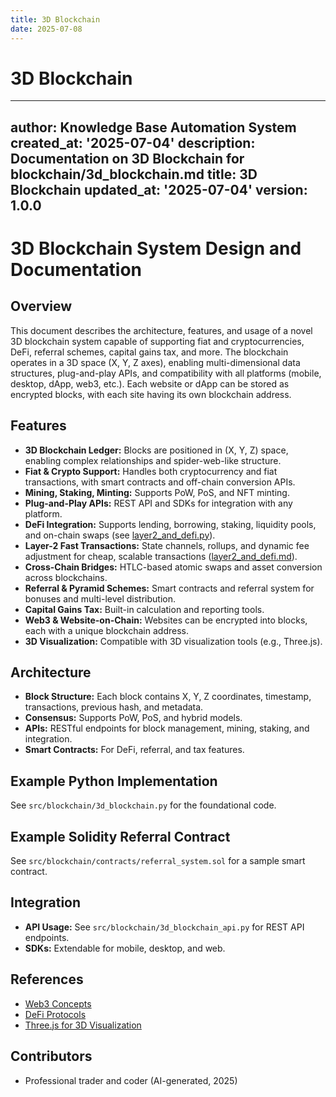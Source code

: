 ```yaml
---
title: 3D Blockchain
date: 2025-07-08
---
```


# 3D Blockchain

---
author: Knowledge Base Automation System
created_at: '2025-07-04'
description: Documentation on 3D Blockchain for blockchain/3d_blockchain.md
title: 3D Blockchain
updated_at: '2025-07-04'
version: 1.0.0
---

# 3D Blockchain System Design and Documentation

## Overview

This document describes the architecture, features, and usage of a novel 3D blockchain system capable of supporting fiat and cryptocurrencies, DeFi, referral schemes, capital gains tax, and more. The blockchain operates in a 3D space (X, Y, Z axes), enabling multi-dimensional data structures, plug-and-play APIs, and compatibility with all platforms (mobile, desktop, dApp, web3, etc.). Each website or dApp can be stored as encrypted blocks, with each site having its own blockchain address.

## Features

- **3D Blockchain Ledger:** Blocks are positioned in (X, Y, Z) space, enabling complex relationships and spider-web-like structure.
- **Fiat & Crypto Support:** Handles both cryptocurrency and fiat transactions, with smart contracts and off-chain conversion APIs.
- **Mining, Staking, Minting:** Supports PoW, PoS, and NFT minting.
- **Plug-and-Play APIs:** REST API and SDKs for integration with any platform.
- **DeFi Integration:** Supports lending, borrowing, staking, liquidity pools, and on-chain swaps (see [layer2_and_defi.py](../../src/blockchain/layer2_and_defi.py)).
- **Layer-2 Fast Transactions:** State channels, rollups, and dynamic fee adjustment for cheap, scalable transactions ([layer2_and_defi.md](layer2_and_defi.md)).
- **Cross-Chain Bridges:** HTLC-based atomic swaps and asset conversion across blockchains.
- **Referral & Pyramid Schemes:** Smart contracts and referral system for bonuses and multi-level distribution.
- **Capital Gains Tax:** Built-in calculation and reporting tools.
- **Web3 & Website-on-Chain:** Websites can be encrypted into blocks, each with a unique blockchain address.
- **3D Visualization:** Compatible with 3D visualization tools (e.g., Three.js).

## Architecture

- **Block Structure:** Each block contains X, Y, Z coordinates, timestamp, transactions, previous hash, and metadata.
- **Consensus:** Supports PoW, PoS, and hybrid models.
- **APIs:** RESTful endpoints for block management, mining, staking, and integration.
- **Smart Contracts:** For DeFi, referral, and tax features.

## Example Python Implementation

See `src/blockchain/3d_blockchain.py` for the foundational code.

## Example Solidity Referral Contract

See `src/blockchain/contracts/referral_system.sol` for a sample smart contract.

## Integration

- **API Usage:** See `src/blockchain/3d_blockchain_api.py` for REST API endpoints.
- **SDKs:** Extendable for mobile, desktop, and web.

## References

- [Web3 Concepts](https://ethereum.org/en/web3/)
- [DeFi Protocols](https://defipulse.com/)
- [Three.js for 3D Visualization](https://threejs.org/)

## Contributors
- Professional trader and coder (AI-generated, 2025)
